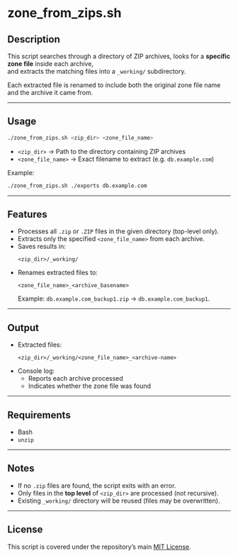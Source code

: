 # zone_from_zips.sh

## Description
This script searches through a directory of ZIP archives, looks for a **specific zone file** inside each archive,  
and extracts the matching files into a `_working/` subdirectory.  

Each extracted file is renamed to include both the original zone file name and the archive it came from.

---

## Usage
```bash
./zone_from_zips.sh <zip_dir> <zone_file_name>
```

- `<zip_dir>` → Path to the directory containing ZIP archives  
- `<zone_file_name>` → Exact filename to extract (e.g. `db.example.com`)  

Example:
```bash
./zone_from_zips.sh ./exports db.example.com
```

---

## Features
- Processes all `.zip` or `.ZIP` files in the given directory (top-level only).  
- Extracts only the specified `<zone_file_name>` from each archive.  
- Saves results in:
  ```
  <zip_dir>/_working/
  ```
- Renames extracted files to:
  ```
  <zone_file_name>_<archive_basename>
  ```
  Example: `db.example.com_backup1.zip` → `db.example.com_backup1`.

---

## Output
- Extracted files:  
  ```
  <zip_dir>/_working/<zone_file_name>_<archive-name>
  ```
- Console log:
  - Reports each archive processed  
  - Indicates whether the zone file was found  

---

## Requirements
- Bash  
- `unzip`  

---

## Notes
- If no `.zip` files are found, the script exits with an error.  
- Only files in the **top level** of `<zip_dir>` are processed (not recursive).  
- Existing `_working/` directory will be reused (files may be overwritten).  

---

## License
This script is covered under the repository’s main [MIT License](../LICENSE).
